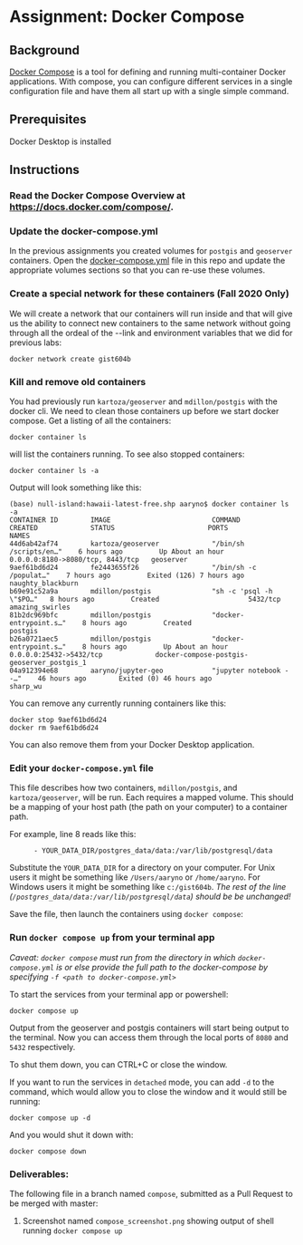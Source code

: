 # Assignment: Docker Compose

## Background
[Docker Compose](https://docs.docker.com/compose/) is a tool for defining and running multi-container Docker applications. 
With compose, you can configure different services in a single configuration file and have them all start up with a single
simple command. 

## Prerequisites
Docker Desktop is installed

## Instructions
### Read the Docker Compose Overview at https://docs.docker.com/compose/. 

### Update the docker-compose.yml 
In the previous assignments you created volumes for `postgis` and `geoserver` containers. Open the [docker-compose.yml](docker-compose.yml) file in this repo and update the appropriate volumes sections so that you can re-use these volumes.

### Create a special network for these containers (Fall 2020 Only)
We will create a network that our containers will run inside and that will give us the ability to connect new containers to the same network without going through all the ordeal of the --link and environment variables that we did for previous labs:
```
docker network create gist604b
```

### Kill and remove old containers
You had previously run `kartoza/geoserver` and `mdillon/postgis` with the docker cli. We need to clean those containers up
before we start docker compose. Get a listing of all the containers:
```
docker container ls 
```
will list the containers running. To see also stopped containers:
```
docker container ls -a
```
Output will look something like this:
```
(base) null-island:hawaii-latest-free.shp aaryno$ docker container ls -a
CONTAINER ID        IMAGE                         COMMAND                   CREATED             STATUS                       PORTS                              NAMES
44d6ab42af74        kartoza/geoserver             "/bin/sh /scripts/en…"    6 hours ago         Up About an hour             0.0.0.0:8180->8080/tcp, 8443/tcp   geoserver
9aef61bd6d24        fe2443655f26                  "/bin/sh -c /populat…"    7 hours ago         Exited (126) 7 hours ago                                        naughty_blackburn
b69e91c52a9a        mdillon/postgis               "sh -c 'psql -h \"$PO…"   8 hours ago         Created                      5432/tcp                           amazing_swirles
81b2dc969bfc        mdillon/postgis               "docker-entrypoint.s…"    8 hours ago         Created                                                         postgis
b26a0721aec5        mdillon/postgis               "docker-entrypoint.s…"    8 hours ago         Up About an hour             0.0.0.0:25432->5432/tcp             docker-compose-postgis-geoserver_postgis_1
04a912394e68        aaryno/jupyter-geo            "jupyter notebook --…"    46 hours ago        Exited (0) 46 hours ago                                         sharp_wu
```
You can remove any currently running containers like this:
```
docker stop 9aef61bd6d24
docker rm 9aef61bd6d24
```
You can also remove them from your Docker Desktop application.

### Edit your `docker-compose.yml` file
This file describes how two containers, `mdillon/postgis`, and `kartoza/geoserver`, will be run. Each requires a mapped volume. This should be a mapping of your host path (the path on your computer) to a container path. 

For example, line 8 reads like this:
```
      - YOUR_DATA_DIR/postgres_data/data:/var/lib/postgresql/data
```
Substitute the `YOUR_DATA_DIR` for a directory on your computer. For Unix users it might be something like `/Users/aaryno` or `/home/aaryno`. For Windows users it might be something like `c:/gist604b`. _The rest of the line (`/postgres_data/data:/var/lib/postgresql/data`) should be be unchanged!_

Save the file, then launch the containers using `docker compose`:

### Run `docker compose up` from your terminal app
_Caveat: `docker compose` must run from the directory in which `docker-compose.yml` is or else provide the full path to the docker-compose by specifying `-f <path to docker-compose.yml>`_

To start the services from your terminal app or powershell:
```
docker compose up
```
Output from the geoserver and postgis containers will start being output to the terminal. Now you can access them through the local ports of `8080` and `5432` respectively.

To shut them down, you can CTRL+C or close the window.

If you want to run the services in `detached` mode, you can add `-d` to the command, which would allow you to close the window and it would still be running:
```
docker compose up -d
```
And you would shut it down with:
```
docker compose down
```

### Deliverables:

The following file in a branch named `compose`, submitted as a Pull Request to be merged with master:
1) Screenshot named `compose_screenshot.png` showing output of shell running `docker compose up`

